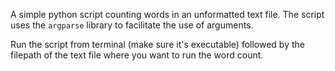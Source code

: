 A simple python script counting words in an unformatted text file.  The script uses the `argparse` library to facilitate the use of arguments.

Run the script from terminal (make sure it's executable) followed by the filepath of the text file where you want to run the word count.